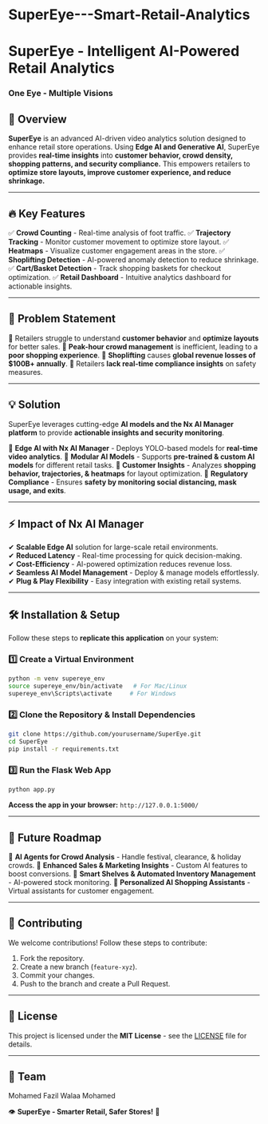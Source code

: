 # SuperEye---Smart-Retail-Analytics

# SuperEye - Intelligent AI-Powered Retail Analytics



### One Eye - Multiple Visions

## 🚀 Overview
**SuperEye** is an advanced AI-driven video analytics solution designed to enhance retail store operations. Using **Edge AI and Generative AI**, SuperEye provides **real-time insights** into **customer behavior, crowd density, shopping patterns, and security compliance.** This empowers retailers to **optimize store layouts, improve customer experience, and reduce shrinkage.**

---

## 🔥 Key Features
✅ **Crowd Counting** - Real-time analysis of foot traffic.
✅ **Trajectory Tracking** - Monitor customer movement to optimize store layout.
✅ **Heatmaps** - Visualize customer engagement areas in the store.
✅ **Shoplifting Detection** - AI-powered anomaly detection to reduce shrinkage.
✅ **Cart/Basket Detection** - Track shopping baskets for checkout optimization.
✅ **Retail Dashboard** - Intuitive analytics dashboard for actionable insights.

---

## 🛒 Problem Statement
🔹 Retailers struggle to understand **customer behavior** and **optimize layouts** for better sales.
🔹 **Peak-hour crowd management** is inefficient, leading to a **poor shopping experience**.
🔹 **Shoplifting** causes **global revenue losses of $100B+ annually**.
🔹 Retailers **lack real-time compliance insights** on safety measures.

---

## 💡 Solution
SuperEye leverages cutting-edge **AI models and the Nx AI Manager platform** to provide **actionable insights and security monitoring**.

🔹 **Edge AI with Nx AI Manager** - Deploys YOLO-based models for **real-time video analytics**.
🔹 **Modular AI Models** - Supports **pre-trained & custom AI models** for different retail tasks.
🔹 **Customer Insights** - Analyzes **shopping behavior, trajectories, & heatmaps** for layout optimization.
🔹 **Regulatory Compliance** - Ensures **safety by monitoring social distancing, mask usage, and exits**.

---

## ⚡ Impact of Nx AI Manager
✔ **Scalable Edge AI** solution for large-scale retail environments.  
✔ **Reduced Latency** - Real-time processing for quick decision-making.  
✔ **Cost-Efficiency** - AI-powered optimization reduces revenue loss.  
✔ **Seamless AI Model Management** - Deploy & manage models effortlessly.  
✔ **Plug & Play Flexibility** - Easy integration with existing retail systems.  

---

## 🛠️ Installation & Setup
Follow these steps to **replicate this application** on your system:

### 1️⃣ Create a Virtual Environment
```bash
python -m venv supereye_env
source supereye_env/bin/activate   # For Mac/Linux
supereye_env\Scripts\activate     # For Windows
```

### 2️⃣ Clone the Repository & Install Dependencies
```bash
git clone https://github.com/yourusername/SuperEye.git
cd SuperEye
pip install -r requirements.txt
```

### 3️⃣ Run the Flask Web App
```bash
python app.py
```
**Access the app in your browser:** `http://127.0.0.1:5000/`

---

## 🔭 Future Roadmap
🔹 **AI Agents for Crowd Analysis** - Handle festival, clearance, & holiday crowds.
🔹 **Enhanced Sales & Marketing Insights** - Custom AI features to boost conversions.
🔹 **Smart Shelves & Automated Inventory Management** - AI-powered stock monitoring.
🔹 **Personalized AI Shopping Assistants** - Virtual assistants for customer engagement.

---

## 🤝 Contributing
We welcome contributions! Follow these steps to contribute:
1. Fork the repository.
2. Create a new branch (`feature-xyz`).
3. Commit your changes.
4. Push to the branch and create a Pull Request.

---

## 📜 License
This project is licensed under the **MIT License** - see the [LICENSE](LICENSE) file for details.

---

## 📢 Team 
Mohamed Fazil
Walaa Mohamed

👁️ **SuperEye - Smarter Retail, Safer Stores!** 🚀

